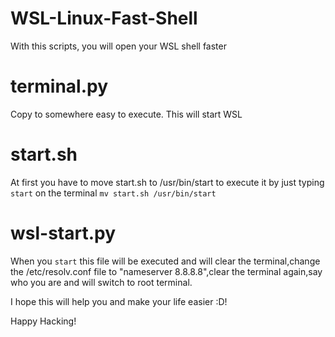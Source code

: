# WSL-Linux-Fast-Shell
With this scripts, you will open your WSL shell faster

# terminal.py
Copy to somewhere easy to execute. This will start WSL

# start.sh
At first you have to move start.sh to /usr/bin/start to execute it by just typing `start` on the terminal 
`mv start.sh /usr/bin/start`

# wsl-start.py
When you `start` this file will be executed and will clear the terminal,change the /etc/resolv.conf file to "nameserver 8.8.8.8",clear the terminal again,say who you are and will switch to root terminal.

I hope this will help you and make your life easier :D!

Happy Hacking!
